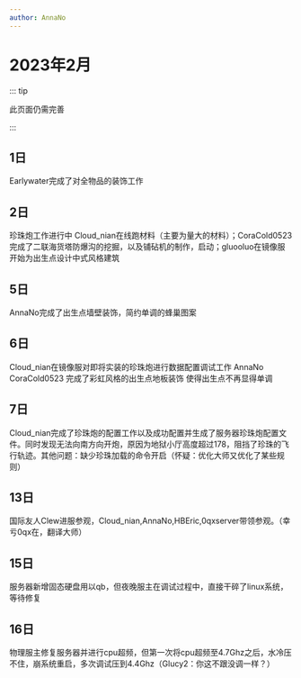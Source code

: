 ```yaml
---
author: AnnaNo
---
```

# 2023年2月

::: tip

此页面仍需完善

:::

## 1日

Earlywater完成了对全物品的装饰工作

## 2日

珍珠炮工作进行中 Cloud_nian在线跑材料（主要为量大的材料）；CoraCold0523完成了二联海货塔防爆沟的挖掘，以及铺砧机的制作，启动；gluooluo在镜像服开始为出生点设计中式风格建筑

## 5日

AnnaNo完成了出生点墙壁装饰，简约单调的蜂巢图案

## 6日

Cloud_nian在镜像服对即将实装的珍珠炮进行数据配置调试工作  AnnaNo CoraCold0523 完成了彩虹风格的出生点地板装饰  使得出生点不再显得单调

## 7日

Cloud_nian完成了珍珠炮的配置工作以及成功配置并生成了服务器珍珠炮配置文件。同时发现无法向南方向开炮，原因为地狱小厅高度超过178，阻挡了珍珠的飞行轨迹。其他问题：缺少珍珠加载的命令开启（怀疑：优化大师又优化了某些规则）


## 13日

国际友人Clew进服参观，Cloud_nian,AnnaNo,HBEric,0qxserver带领参观。（幸亏0qx在，翻译大师）

## 15日

服务器新增固态硬盘用以qb，但夜晚服主在调试过程中，直接干碎了linux系统，等待修复

## 16日

物理服主修复服务器并进行cpu超频，但第一次将cpu超频至4.7Ghz之后，水冷压不住，崩系统重启，多次调试压到4.4Ghz（Glucy2：你这不跟没调一样？）
